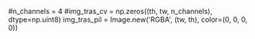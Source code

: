 



#n_channels = 4
#img_tras_cv = np.zeros((th, tw, n_channels), dtype=np.uint8)
img_tras_pil = Image.new('RGBA', (tw, th), color=(0, 0, 0, 0))
